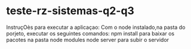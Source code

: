 # teste-rz-sistemas-q2-q3

InstruçOès para executar a aplicaçao:
Com o node instalado,na pasta do porjeto, executar os seguintes comandos:
npm install para baixar os pacotes na pasta node modules
node server para subir o servidor
